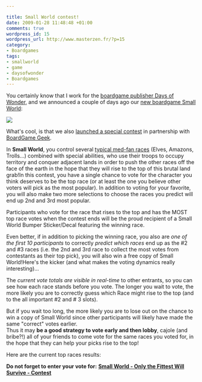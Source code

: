 ```yaml
--- 

title: Small World contest!
date: 2009-01-28 11:48:48 +01:00
comments: true
wordpress_id: 15
wordpress_url: http://www.masterzen.fr/?p=15
category: 
- Boardgames
tags: 
- smallworld
- game
- daysofwonder
- Boardgames
---
```

You certainly know that I work for the [boardgame publisher Days of Wonder](http://www.daysofwonder.com), 
and we announced a couple of days ago our [new boardgame Small World](http://www.daysofwonder.com/smallworld):

[![](http://blog.daysofwonder.com/wp-content/dow-uploads/2009/01/boxshot_sw.jpg)](http://www.daysofwonder.com/smallworld)

What's cool, is that we also [launched a special contest](http://www.boardgamegeek.com/contest/smallworld/ "Small World - Only the Fittest Will Survive - Contest") 
in partnership with [BoardGame Geek](http://www.boardgamegeek.com/). 

In **Small World**, you control several [typical med-fan races](http://blog.daysofwonder.com/2009/01/25/trolls-troll-power/) 
(Elves, Amazons, Trolls...) combined with special abilities, who use their troops to
occupy territory and conquer adjacent lands in order to push the other races
off the face of the earth in the hope that they will rise to the top of this
brutal land grab!In this contest, you have a single chance to vote for the
character you think deserves to be the top race (or at least the one you
believe other voters will pick as the most popular). 
In addition to voting for your favorite, you will also make two more selections to choose the races you
predict will end up 2nd and 3rd most popular.

Participants who vote for the race that rises to the top and has the MOST top
race votes when the contest ends will be the proud recipient of a Small World
Bumper Sticker/Decal featuring the winning race.

Even better, if in addition to picking the winning
race, you also are _one of the first 10 participants_ to correctly _predict which races_ 
end up as the #2 and #3 races (i.e. the 2nd and 3rd race to
collect the most votes from contestants as their top pick), you will also win
a free copy of Small World!Here's the kicker (and what makes the voting
dynamics really interesting)...


The _current vote totals are visible in real-time_ to other entrants, 
so you can see how each race stands before you vote.
The longer you wait to vote, the more likely you are to correctly guess
which Race might rise to the top (and to the all important #2 and # 3 slots).

But if you wait too long, the more likely you are to lose out on the chance to
win a copy of Small World since other participants will likely have made the
same "correct" votes earlier.  
Thus it may **be a good strategy to vote early and then lobby**, cajole (and bribe?!) 
all of your friends to come vote for the same races you voted for, in the hope that they can help your picks rise
to the top!

Here are the current top races results:

<div>
<script src="http://www.boardgamegeek.com/contest/smallworld/widget"></script>
</div>

**Do not forget to enter your vote for:** [**Small World - Only the Fittest Will Survive - Contest**](http://www.boardgamegeek.com/contest/smallworld/)

